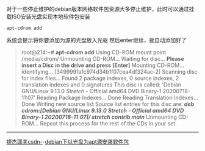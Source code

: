 对于一些停止维护的debian版本网络软件包资源大多停止维护，此时可以通过挂载ISO安装光盘实现本地软件包安装
```
apt-cdrom add
```
系统会提示将你要添加为源的光盘放入光驱
然后enter继续，就自动添加好了
>root@214:~# **apt-cdrom add**
Using CD-ROM mount point /media/cdrom/
Unmounting CD-ROM...
Waiting for disc...
**Please insert a Disc in the drive and press [Enter]**
Mounting CD-ROM...
Identifying... [3499991a1c974d34b1f07cea4df324ac-2]
Scanning disc for index files...
Found 2 package indexes, 0 source indexes, 2 translation indexes and 0 signatures
This disc is called: 
'Debian GNU/Linux 9.13.0 _Stretch_ - Official amd64 DVD Binary-1 20200718-11:07'
Reading Package Indexes... Done
Reading Translation Indexes... Done
Writing new source list
Source list entries for this disc are:
***deb cdrom:[Debian GNU/Linux 9.13.0 _Stretch_ - Official amd64 DVD Binary-1 20200718-11:07]/ stretch contrib main***
Unmounting CD-ROM...
Repeat this process for the rest of the CDs in your set.
---
[捷杰耶夫csdn-](https://blog.csdn.net/whw8007 "捷杰耶夫")-[debian下以光盘为apt源安装软件包](https://blog.csdn.net/whw8007/article/details/8833083)